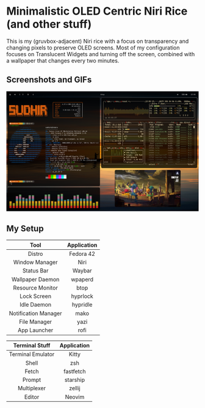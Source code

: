 # Minimalistic OLED Centric Niri Rice (and other stuff)

This is my (gruvbox-adjacent) Niri rice with a focus on transparency and changing pixels to preserve OLED screens. Most of my configuration focuses on Translucent Widgets and turning off the screen, combined with a wallpaper that changes every two minutes.

## Screenshots and GIFs

![Main Screenshot](ScreenShots_GIFs/mainshot.png)

## My Setup

| Tool | Application |
|:-----------:|:----:|
| Distro | Fedora 42 |
| Window Manager | Niri |
| Status Bar | Waybar |
| Wallpaper Daemon | wpaperd|
| Resource Monitor | btop |
| Lock Screen | hyprlock |
| Idle Daemon | hypridle |
| Notification Manager | mako |
| File Manager | yazi |
| App Launcher | rofi |

| Terminal Stuff | Application |
|:--------------:|:------------:|
|Terminal Emulator|Kitty|
|Shell|zsh|
|Fetch|fastfetch|
|Prompt|starship|
|Multiplexer|zellij|
|Editor|Neovim|

